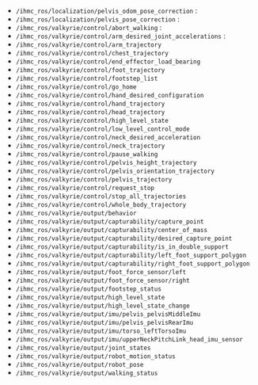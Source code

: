 * `/ihmc_ros/localization/pelvis_odom_pose_correction` : 
* `/ihmc_ros/localization/pelvis_pose_correction` :
* `/ihmc_ros/valkyrie/control/abort_walking` : 
* `/ihmc_ros/valkyrie/control/arm_desired_joint_accelerations` :
* `/ihmc_ros/valkyrie/control/arm_trajectory`
* `/ihmc_ros/valkyrie/control/chest_trajectory`
* `/ihmc_ros/valkyrie/control/end_effector_load_bearing`
* `/ihmc_ros/valkyrie/control/foot_trajectory`
* `/ihmc_ros/valkyrie/control/footstep_list`
* `/ihmc_ros/valkyrie/control/go_home`
* `/ihmc_ros/valkyrie/control/hand_desired_configuration`
* `/ihmc_ros/valkyrie/control/hand_trajectory`
* `/ihmc_ros/valkyrie/control/head_trajectory`
* `/ihmc_ros/valkyrie/control/high_level_state`
* `/ihmc_ros/valkyrie/control/low_level_control_mode`
* `/ihmc_ros/valkyrie/control/neck_desired_acceleration`
* `/ihmc_ros/valkyrie/control/neck_trajectory`
* `/ihmc_ros/valkyrie/control/pause_walking`
* `/ihmc_ros/valkyrie/control/pelvis_height_trajectory`
* `/ihmc_ros/valkyrie/control/pelvis_orientation_trajectory`
* `/ihmc_ros/valkyrie/control/pelvis_trajectory`
* `/ihmc_ros/valkyrie/control/request_stop`
* `/ihmc_ros/valkyrie/control/stop_all_trajectories`
* `/ihmc_ros/valkyrie/control/whole_body_trajectory`
* `/ihmc_ros/valkyrie/output/behavior`
* `/ihmc_ros/valkyrie/output/capturability/capture_point`
* `/ihmc_ros/valkyrie/output/capturability/center_of_mass`
* `/ihmc_ros/valkyrie/output/capturability/desired_capture_point`
* `/ihmc_ros/valkyrie/output/capturability/is_in_double_support`
* `/ihmc_ros/valkyrie/output/capturability/left_foot_support_polygon`
* `/ihmc_ros/valkyrie/output/capturability/right_foot_support_polygon`
* `/ihmc_ros/valkyrie/output/foot_force_sensor/left`
* `/ihmc_ros/valkyrie/output/foot_force_sensor/right`
* `/ihmc_ros/valkyrie/output/footstep_status`
* `/ihmc_ros/valkyrie/output/high_level_state`
* `/ihmc_ros/valkyrie/output/high_level_state_change`
* `/ihmc_ros/valkyrie/output/imu/pelvis_pelvisMiddleImu`
* `/ihmc_ros/valkyrie/output/imu/pelvis_pelvisRearImu`
* `/ihmc_ros/valkyrie/output/imu/torso_leftTorsoImu`
* `/ihmc_ros/valkyrie/output/imu/upperNeckPitchLink_head_imu_sensor`
* `/ihmc_ros/valkyrie/output/joint_states`
* `/ihmc_ros/valkyrie/output/robot_motion_status`
* `/ihmc_ros/valkyrie/output/robot_pose`
* `/ihmc_ros/valkyrie/output/walking_status`